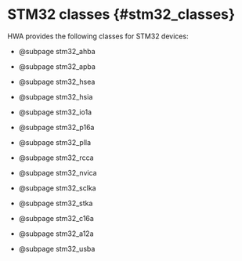 
STM32 classes {#stm32_classes}
=============

HWA provides the following classes for STM32 devices:

* @subpage stm32_ahba
* @subpage stm32_apba
* @subpage stm32_hsea
* @subpage stm32_hsia
* @subpage stm32_io1a
* @subpage stm32_p16a
* @subpage stm32_plla
* @subpage stm32_rcca
* @subpage stm32_nvica
* @subpage stm32_sclka
* @subpage stm32_stka
* @subpage stm32_c16a

* @subpage stm32_a12a
* @subpage stm32_usba
